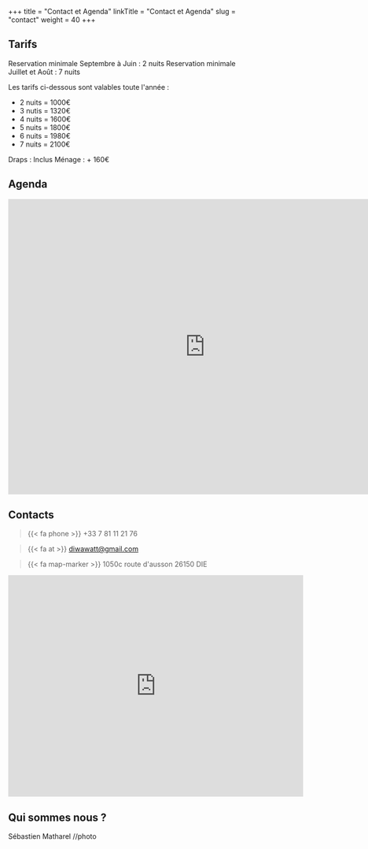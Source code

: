 +++
title = "Contact et Agenda"
linkTitle = "Contact et Agenda"
slug = "contact"
weight = 40
+++

## Tarifs
Reservation minimale Septembre à Juin : 2 nuits
Reservation minimale Juillet et Août : 7 nuits

Les tarifs ci-dessous sont valables toute l'année :

  - 2 nuits = 1000€
  - 3 nutis = 1320€
  - 4 nuits = 1600€
  - 5 nuits = 1800€
  - 6 nuits = 1980€
  - 7 nuits = 2100€

Draps : Inclus
Ménage : + 160€

## Agenda 

<iframe src="https://calendar.google.com/calendar/embed?height=600&wkst=2&ctz=Europe%2FParis&bgcolor=%23ffffff&showTitle=0&showPrint=0&showTabs=0&showCalendars=0&src=NjFiZmQ3ZmM3ZDNkZDExYWU3ZDAwYmJlOTBlZDIxZDU1MTAyNDNmOWI0ZTZhNTE4NmQwNzgyNDA1ZDZmNjJkYUBncm91cC5jYWxlbmRhci5nb29nbGUuY29t&color=%23AD1457" style="border-width:0" width="800" height="600" frameborder="0" scrolling="no"></iframe>

## Contacts

> {{< fa phone >}} +33 7 81 11 21 76

> {{< fa at >}} diwawatt@gmail.com

> {{< fa map-marker >}} 1050c route d'ausson 26150 DIE

<iframe src="https://www.google.com/maps/embed?pb=!1m18!1m12!1m3!1d2833.933701197773!2d5.378472376533459!3d44.74136938137577!2m3!1f0!2f0!3f0!3m2!1i1024!2i768!4f13.1!3m3!1m2!1s0x12cab7b61acc6f8b%3A0xe1155f185160aeb9!2sG%C3%AEte%20Au%20son%20du%20Diois!5e0!3m2!1sfr!2sfr!4v1711377259882!5m2!1sfr!2sfr" width="600" height="450" style="border:0;" allowfullscreen="" loading="lazy" referrerpolicy="no-referrer-when-downgrade"></iframe>

## Qui sommes nous ? ##
Sébastien Matharel //photo
